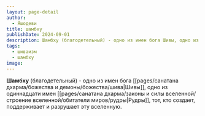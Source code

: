 ```yaml
---
layout: page-detail
author:
  - Яшодеви
title: шамбху
publishDate: 2024-09-01
description: Шамбху (благодетельный) - одно из имен бога Шивы, одно из одиннадцати имен Рудры, тот, кто создает, поддерживает и разрушает эту вселенную.
tags:
  - шиваизм
  - шамбху
image:
---
```

**Шамбху** (благодетельный) - одно из имен бога [[pages/санатана дхарма/божества и демоны/божества/шива|Шивы]], одно из одиннадцати имен [[pages/санатана дхарма/законы и силы вселенной/строение вселенной/обитатели миров/рудры|Рудры]], тот, кто создает, поддерживает и разрушает эту вселенную.

